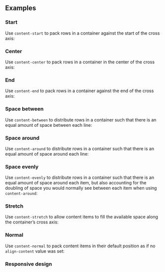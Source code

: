 ## Examples

### Start

Use `content-start` to pack rows in a container against the start of the cross axis:

### Center

Use `content-center` to pack rows in a container in the center of the cross axis:

### End

Use `content-end` to pack rows in a container against the end of the cross axis:

### Space between

Use `content-between` to distribute rows in a container such that there is an equal amount of space between each line:

### Space around

Use `content-around` to distribute rows in a container such that there is an equal amount of space around each line:

### Space evenly

Use `content-evenly` to distribute rows in a container such that there is an equal amount of space around each item, but also accounting for the doubling of space you would normally see between each item when using `content-around`:

### Stretch

Use `content-stretch` to allow content items to fill the available space along the container’s cross axis:

### Normal

Use `content-normal` to pack content items in their default position as if no `align-content` value was set:

### Responsive design